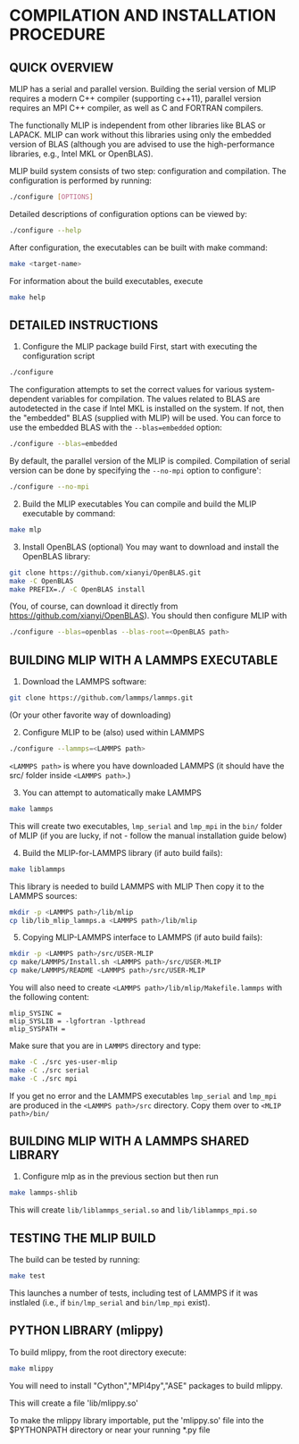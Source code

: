# COMPILATION AND INSTALLATION PROCEDURE

## QUICK OVERVIEW
MLIP has a serial and parallel version. Building the serial version of MLIP
requires a modern C++ compiler (supporting c++11), parallel version requires
an MPI C++ compiler, as well as C and FORTRAN compilers.

The functionally MLIP is independent from other libraries like BLAS or LAPACK.
MLIP can work without this libraries using only the embedded version of BLAS
(although you are advised to use the high-performance libraries, e.g.,
Intel MKL or OpenBLAS).

MLIP build system consists of two step: configuration and compilation.
The configuration is performed by running:
```bash
./configure [OPTIONS]
```

Detailed descriptions of configuration options can be viewed by:
```bash
./configure --help
```

After configuration, the executables can be built with make command:
```bash
make <target-name>
``` 

For information about the build executables, execute
```bash
make help
```

## DETAILED INSTRUCTIONS

1. Configure the MLIP package build
First, start with executing the configuration script
```bash
./configure
```
The configuration attempts to set the correct values for various
system-dependent variables for compilation. The values related to BLAS are
autodetected in the case if Intel MKL is installed on the system.
If not, then the "embedded" BLAS (supplied with MLIP) will be used.
You can force to use the embedded BLAS with the `--blas=embedded` option:
```bash
./configure --blas=embedded
```
By default, the parallel version of the MLIP is compiled. Compilation of serial
version can be done by specifying the `--no-mpi` option to configure':
```bash
./configure --no-mpi
```

2. Build the MLIP executables
You can compile and build the MLIP executable by command:
```bash
make mlp
```

3. Install OpenBLAS (optional)
You may want to download and install the OpenBLAS library:
```bash
git clone https://github.com/xianyi/OpenBLAS.git
make -C OpenBLAS 
make PREFIX=./ -C OpenBLAS install
```
(You, of course, can download it directly from 
https://github.com/xianyi/OpenBLAS).
You should then configure MLIP with
```bash
./configure --blas=openblas --blas-root=<OpenBLAS path>
```

## BUILDING MLIP WITH A LAMMPS EXECUTABLE
1. Download the LAMMPS software:
```bash 
git clone https://github.com/lammps/lammps.git
```
(Or your other favorite way of downloading)

2. Configure MLIP to be (also) used within LAMMPS
```bash
./configure --lammps=<LAMMPS path>
```
`<LAMMPS path>` is where you have downloaded LAMMPS (it should have the src/
folder inside `<LAMMPS path>`.)

3. You can attempt to automatically make LAMMPS
```bash
make lammps
```
This will create two executables, `lmp_serial` and `lmp_mpi` in the `bin/` folder
of MLIP (if you are lucky, if not - follow the manual installation guide below)

4. Build the MLIP-for-LAMMPS library (if auto build fails):
```bash
make liblammps 
```
This library is needed to build LAMMPS with MLIP
Then copy it to the LAMMPS sources:
```bash
mkdir -p <LAMMPS path>/lib/mlip
cp lib/lib_mlip_lammps.a <LAMMPS path>/lib/mlip
```

5. Copying MLIP-LAMMPS interface to LAMMPS (if auto build fails):
```bash
mkdir -p <LAMMPS path>/src/USER-MLIP
cp make/LAMMPS/Install.sh <LAMMPS path>/src/USER-MLIP
cp make/LAMMPS/README <LAMMPS path>/src/USER-MLIP
```

You will also need to create  `<LAMMPS path>/lib/mlip/Makefile.lammps`
with the following content:
```
mlip_SYSINC =
mlip_SYSLIB = -lgfortran -lpthread 
mlip_SYSPATH = 
```

Make sure that you are in `LAMMPS` directory and type:
```bash
make -C ./src yes-user-mlip
make -C ./src serial
make -C ./src mpi
```
    
If you get no error and the LAMMPS executables `lmp_serial` and `lmp_mpi` are
produced in the `<LAMMPS path>/src` directory. Copy them over to `<MLIP path>/bin/`


## BUILDING MLIP WITH A LAMMPS SHARED LIBRARY

1. Configure mlp as in the previous section but then run
```bash
make lammps-shlib
```
This will create `lib/liblammps_serial.so` and `lib/liblammps_mpi.so`


## TESTING THE MLIP BUILD
The build can be tested by running:
```bash 
make test
```
This launches a number of tests, including test of LAMMPS if it was instlaled
(i.e., if `bin/lmp_serial` and `bin/lmp_mpi` exist).

## PYTHON LIBRARY (mlippy)

To build mlippy, from the root directory execute:
```bash
make mlippy
```
You will need to install "Cython","MPI4py","ASE" packages to build mlippy.

This will create a file 'lib/mlippy.so'

To make the mlippy library importable, put the 'mlippy.so' file into the $PYTHONPATH directory
or near your running *.py file



